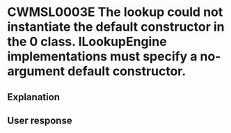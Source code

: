 # CWMSL0003E The lookup could not instantiate the default constructor in the 0 class. ILookupEngine implementations must specify a no-argument default constructor.

## Explanation

## User response